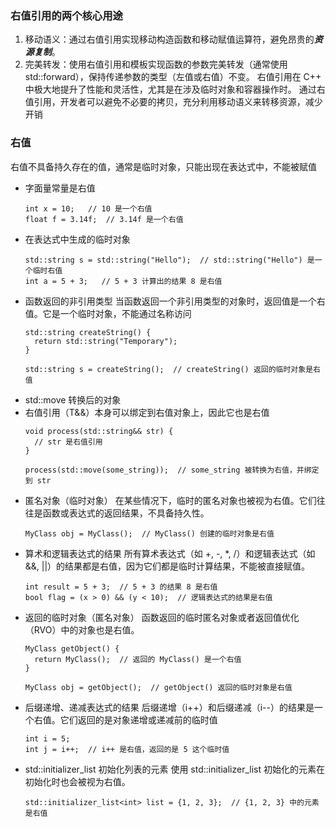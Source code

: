 ### 右值引用的两个核心用途
1.	移动语义：通过右值引用实现移动构造函数和移动赋值运算符，避免昂贵的***资源复制***。
2.	完美转发：使用右值引用和模板实现函数的参数完美转发（通常使用 std::forward），保持传递参数的类型（左值或右值）不变。
右值引用在 C++ 中极大地提升了性能和灵活性，尤其是在涉及临时对象和容器操作时。
通过右值引用，开发者可以避免不必要的拷贝，充分利用移动语义来转移资源，减少开销

### 右值
右值不具备持久存在的值，通常是临时对象，只能出现在表达式中，不能被赋值
- 字面量常量是右值
   ```
  int x = 10;   // 10 是一个右值
  float f = 3.14f;  // 3.14f 是一个右值
   ```
- 在表达式中生成的临时对象
  ```
  std::string s = std::string("Hello");  // std::string("Hello") 是一个临时右值
  int a = 5 + 3;   // 5 + 3 计算出的结果 8 是右值
  ```
- 函数返回的非引用类型
  当函数返回一个非引用类型的对象时，返回值是一个右值。它是一个临时对象，不能通过名称访问
  ```
  std::string createString() {
    return std::string("Temporary");
  }

  std::string s = createString();  // createString() 返回的临时对象是右值
  ```
- std::move 转换后的对象
- 右值引用（T&&）本身可以绑定到右值对象上，因此它也是右值
  ```
  void process(std::string&& str) {
    // str 是右值引用
  }

  process(std::move(some_string));  // some_string 被转换为右值，并绑定到 str
  ```
- 匿名对象（临时对象）
  在某些情况下，临时的匿名对象也被视为右值。它们往往是函数或表达式的返回结果，不具备持久性。
  ```
  MyClass obj = MyClass();  // MyClass() 创建的临时对象是右值
  ```
- 算术和逻辑表达式的结果
  所有算术表达式（如 +, -, *, /）和逻辑表达式（如 &&, ||）的结果都是右值，因为它们都是临时计算结果，不能被直接赋值。
  ```
  int result = 5 + 3;  // 5 + 3 的结果 8 是右值
  bool flag = (x > 0) && (y < 10);  // 逻辑表达式的结果是右值
  ```
- 返回的临时对象（匿名对象）
  函数返回的临时匿名对象或者返回值优化（RVO）中的对象也是右值。
  ```
  MyClass getObject() {
    return MyClass();  // 返回的 MyClass() 是一个右值
  }

  MyClass obj = getObject();  // getObject() 返回的临时对象是右值
  ```
- 后缀递增、递减表达式的结果
  后缀递增（i++）和后缀递减（i--）的结果是一个右值。它们返回的是对象递增或递减前的临时值
  ```
  int i = 5;
  int j = i++;  // i++ 是右值，返回的是 5 这个临时值
  ```
- std::initializer_list 初始化列表的元素
  使用 std::initializer_list 初始化的元素在初始化时也会被视为右值。
  ```
  std::initializer_list<int> list = {1, 2, 3};  // {1, 2, 3} 中的元素是右值
  ```

